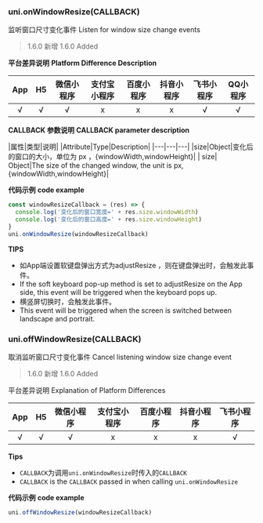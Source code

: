 ### uni.onWindowResize(CALLBACK)
监听窗口尺寸变化事件
Listen for window size change events

> 1.6.0 新增
> 1.6.0 Added

**平台差异说明**
**Platform Difference Description**

|App|H5|微信小程序	|支付宝小程序|百度小程序|抖音小程序|飞书小程序|QQ小程序|
|:-:|:-:|:-:|:-:|:-:|:-:|:-:|:-:|
|√|√|√|x|x|x|√|√|

**CALLBACK 参数说明**
**CALLBACK parameter description**

|属性|类型|说明|
|Attribute|Type|Description|
|---|---|---|
|size|Object|变化后的窗口的大小，单位为 px ，{windowWidth,windowHeight}|
| size| Object|The size of the changed window, the unit is px, {windowWidth,windowHeight}|

**代码示例**
**code example**

```javascript
const windowResizeCallback = (res) => {
  console.log('变化后的窗口宽度=' + res.size.windowWidth)
  console.log('变化后的窗口高度=' + res.size.windowHeight)
}
uni.onWindowResize(windowResizeCallback)
```

**TIPS**
- 如App端设置软键盘弹出方式为adjustResize ，则在键盘弹出时，会触发此事件。
- If the soft keyboard pop-up method is set to adjustResize on the App side, this event will be triggered when the keyboard pops up.
- 横竖屏切换时，会触发此事件。
- This event will be triggered when the screen is switched between landscape and portrait.

### uni.offWindowResize(CALLBACK)
取消监听窗口尺寸变化事件
Cancel listening window size change event

> 1.6.0 新增
> 1.6.0 Added

平台差异说明
Explanation of Platform Differences

|App|H5|微信小程序|支付宝小程序|百度小程序|抖音小程序|飞书小程序|
|:-:|:-:|:-:|:-:|:-:|:-:|:-:|
|√|√|√|x|x|x|√|

**Tips**
- `CALLBACK`为调用`uni.onWindowResize`时传入的`CALLBACK`
- `CALLBACK` is the `CALLBACK` passed in when calling `uni.onWindowResize`

**代码示例**
**code example**

```javascript
uni.offWindowResize(windowResizeCallback)
```

